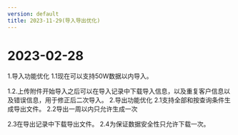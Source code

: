 ```yaml
---
version: default
title: 2023-11-29(导入导出优化)
---
```

# 2﻿023-02-28

<ImageViewer/>

1.导入功能优化
1.1现在可以支持50W数据以内导入。



1.2.上传附件开始导入之后可以在导入记录中下载导入信息，以及重复客户信息以及错误信息，用于修正后二次导入。
2.导出功能优化
2.1支持全部和按查询条件生成导出文件。
2.2导出一周以内只允许生成一次

2.3在导出记录中下载导出文件。
2.4为保证数据安全性只允许下载一次。